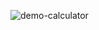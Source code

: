 ![demo-calculator](https://user-images.githubusercontent.com/96202278/204445455-a95ab9d1-8585-41be-ae8b-ced528b2f795.PNG)

